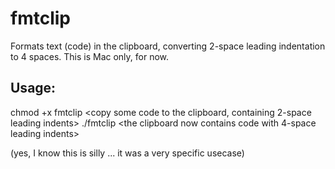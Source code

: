 # fmtclip
Formats text (code) in the clipboard, converting 2-space leading indentation to 4 spaces. This is Mac only, for now.

## Usage:
chmod +x fmtclip
<copy some code to the clipboard, containing 2-space leading indents>
./fmtclip
<the clipboard now contains code with 4-space leading indents>

(yes, I know this is silly ... it was a very specific usecase)
